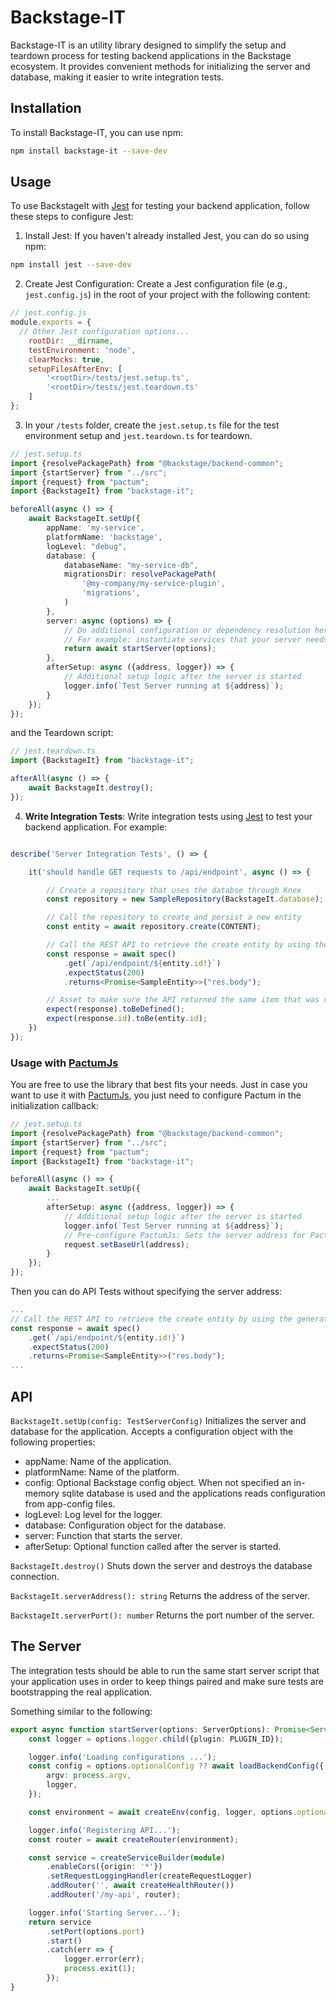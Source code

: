 # Backstage-IT

Backstage-IT is an utility library designed to simplify the setup and teardown process for testing backend applications 
in the Backstage ecosystem. It provides convenient methods for initializing the server and database, making it easier 
to write integration tests.

## Installation

To install Backstage-IT, you can use npm:

```bash
npm install backstage-it --save-dev
```

## Usage
To use BackstageIt with [Jest](https://jestjs.io/) for testing your backend application, follow these steps to configure Jest:

1. Install Jest: If you haven't already installed Jest, you can do so using npm:
```bash
npm install jest --save-dev
```
2. Create Jest Configuration: Create a Jest configuration file (e.g., `jest.config.js`) in the root of your project with the following content:
```javascript 
// jest.config.js
module.exports = {
  // Other Jest configuration options...
    rootDir: __dirname,
    testEnvironment: 'node',
    clearMocks: true,
    setupFilesAfterEnv: [
        '<rootDir>/tests/jest.setup.ts', 
        '<rootDir>/tests/jest.teardown.ts'
    ]
};
```
3. In your `/tests` folder, create the `jest.setup.ts` file for the test environment setup and  `jest.teardown.ts` for  teardown.
```typescript 
// jest.setup.ts
import {resolvePackagePath} from "@backstage/backend-common";
import {startServer} from "../src";
import {request} from "pactum";
import {BackstageIt} from "backstage-it";

beforeAll(async () => {
    await BackstageIt.setUp({
        appName: 'my-service',
        platformName: 'backstage',
        logLevel: "debug",
        database: {
            databaseName: "my-service-db",
            migrationsDir: resolvePackagePath(
                '@my-company/my-service-plugin',
                'migrations',
            )
        },
        server: async (options) => {
            // Do additional configuration or dependency resolution here as needed
            // For example: instantiate services that your server needs other than the defaults coming within options
            return await startServer(options);
        },
        afterSetup: async ({address, logger}) => {
            // Additional setup logic after the server is started
            logger.info(`Test Server running at ${address}`);
        }
    });
});
```
and the Teardown script:
```typescript 
// jest.teardown.ts
import {BackstageIt} from "backstage-it";

afterAll(async () => {
    await BackstageIt.destroy();
});
```
4. **Write Integration Tests**: Write integration tests using [Jest](https://jestjs.io/) to test your backend application. For example: 
```typescript

describe('Server Integration Tests', () => {

    it('should handle GET requests to /api/endpoint', async () => {

        // Create a repository that uses the databse through Knex
        const repository = new SampleRepository(BackstageIt.database);

        // Call the repository to create and persist a new entity
        const entity = await repository.create(CONTENT);

        // Call the REST API to retrieve the create entity by using the generated ID
        const response = await spec()
            .get(`/api/endpoint/${entity.id!}`)
            .expectStatus(200)
            .returns<Promise<SampleEntity>>("res.body");

        // Asset to make sure the API returned the same item that was created in the database
        expect(response).toBeDefined();
        expect(response.id).toBe(entity.id);
    })
});
```

### Usage with [PactumJs](https://pactumjs.github.io/)
You are free to use the library that best fits your needs. Just in case you want to use it with [PactumJs](https://pactumjs.github.io/), 
you just need to configure Pactum in the initialization callback:

```typescript 
// jest.setup.ts
import {resolvePackagePath} from "@backstage/backend-common";
import {startServer} from "../src";
import {request} from "pactum";
import {BackstageIt} from "backstage-it";

beforeAll(async () => {
    await BackstageIt.setUp({
        ...
        afterSetup: async ({address, logger}) => {
            // Additional setup logic after the server is started
            logger.info(`Test Server running at ${address}`);
            // Pre-configure PactumJs: Sets the server address for Pactum framework
            request.setBaseUrl(address);
        }
    });
});
```
Then you can do API Tests without specifying the server address:
```typescript
...
// Call the REST API to retrieve the create entity by using the generated ID
const response = await spec()
    .get(`/api/endpoint/${entity.id!}`)
    .expectStatus(200)
    .returns<Promise<SampleEntity>>("res.body");
...
```

## API
`BackstageIt.setUp(config: TestServerConfig)` Initializes the server and database for the application. Accepts a configuration 
object with the following properties:

* appName: Name of the application.
* platformName: Name of the platform.
* config: Optional Backstage config object. When not specified an in-memory sqlite database is used and the applications reads configuration from app-config files.
* logLevel: Log level for the logger.
* database: Configuration object for the database.
* server: Function that starts the server.
* afterSetup: Optional function called after the server is started.

`BackstageIt.destroy()` Shuts down the server and destroys the database connection.

`BackstageIt.serverAddress(): string` Returns the address of the server.

`BackstageIt.serverPort(): number` Returns the port number of the server.

## The Server
The integration tests should be able to run the same start server script that your application uses in order to keep things paired
and make sure tests are bootstrapping the real application.

Something similar to the following:
```typescript
export async function startServer(options: ServerOptions): Promise<Server> {
    const logger = options.logger.child({plugin: PLUGIN_ID});

    logger.info('Loading configurations ...');
    const config = options.optionalConfig ?? await loadBackendConfig({
        argv: process.argv,
        logger,
    });

    const environment = await createEnv(config, logger, options.optionalDatabase);

    logger.info('Registering API...');
    const router = await createRouter(environment);

    const service = createServiceBuilder(module)
        .enableCors({origin: '*'})
        .setRequestLoggingHandler(createRequestLogger)
        .addRouter('', await createHealthRouter())
        .addRouter('/my-api', router);

    logger.info('Starting Server...');
    return service
        .setPort(options.port)
        .start()
        .catch(err => {
            logger.error(err);
            process.exit(1);
        });
}
```
